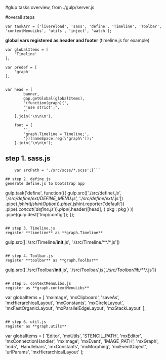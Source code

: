 #glup tasks overview, from ./gulp/server.js

#overall steps

```
var taskArr = ['livereload', 'sass', 'define', 'Timeline', 'Toolbar', 'contextMenuLibs', 'utils', 'inject', 'watch'];
```
**global vars registered as header and footer** (timeline.js for example)

```
var globalItems = [
	'Timeline'
];

var predef = [
    'graph'
];


var head = [
        banner,
        gap.getGlobal(globalItems),
        '(function(graph){',
        "'use strict';",
        ''
    ].join('\n\n\n'),

    foot = [
        '',
        'graph.Timeline = Timeline;',
        '})(nameSpace.reg(\'graph\'));'
    ].join('\n\n\n');
```

## step 1. sass.js

```gulp.task('sass', function () {
	var srcPath = './src/scss/*.scss';}```

## step 2. define.js
generate define.js to bootstrap app
```
gulp.task('define', function(){
    gulp.src(['./src/define/*.js', './src/define/ext/DEFINE_MENU.js', './src/define/ext/*.js'])
        .pipe($.jshint(jshintOption))
        .pipe($.jshint.reporter('default'))
        .pipe($.concat('define.js'))
        .pipe($.header([head], { pkg : pkg } ))
        .pipe(gulp.dest('tmp/config'));
}); 
```

## step 3. Timeline.js
register **timeline** as **graph.Timeline**
```
gulp.src(['./src/Timeline/__init__.js', './src/Timeline/**/*.js'])
```

## step 4. Toolbar.js
register **toolbar** as **graph.Toolbar**
```
 gulp.src(['./src/Toolbar/__init__.js', './src/Toolbar/*.js','./src/Toolbar/lib/**/*.js'])
```

## step 5. contextMenuLibs.js
register as **graph.contextMenuLibs**
```
var globalItems = [
    'mxImage', 'mxClipboard', 'saveAs', 'mxHierarchicalLayout', 'mxConstants', 'mxCircleLayout', 'mxFastOrganicLayout',
    'mxParallelEdgeLayout', 'mxStackLayout'
];
```

## step 6. util.js
register as **graph.utils**
```
var globalItems = [
    'Editor', 'mxUtils', 'STENCIL_PATH', 'mxEditor', 'mxConnectionHandler', 'mxImage',
    'mxEvent', 'IMAGE_PATH', 'mxGraph',  'md5', 'Handlebars',
    'mxConstants', 'mxMorphing', 'mxEventObject', 'urlParams', 'mxHierarchicalLayout'
];
```
